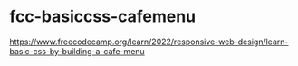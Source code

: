 # fcc-basiccss-cafemenu
https://www.freecodecamp.org/learn/2022/responsive-web-design/learn-basic-css-by-building-a-cafe-menu
